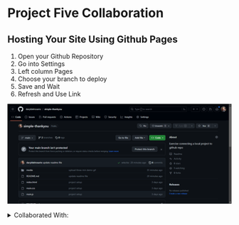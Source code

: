 # Project Five Collaboration

## Hosting Your Site Using Github Pages
1. Open your Github Repository
2. Go into Settings
3. Left column Pages
4. Choose your branch to deploy
5. Save and Wait
6. Refresh and Use Link


<kbd><img src="https://github.com/daryldelrosario/simple-thankyou/blob/main/media/host-w-github.gif?raw=true" alt="github pages tutorial demo gif"></kbd>

<details>
  <summary>Collaborated With:</summary>

- Daryl del Rosario <a href="https://github.com/daryldelrosario">@daryldelrosario</a>
  - <a href="https://daryldelrosario.github.io/simple-thankyou/">Thank You</a>
<kbd><img src="https://github.com/daryldelrosario/simple-thankyou/blob/main/media/thank-you.gif?raw=true" alt="simple thank you live demo gif"></kbd>
</details>
